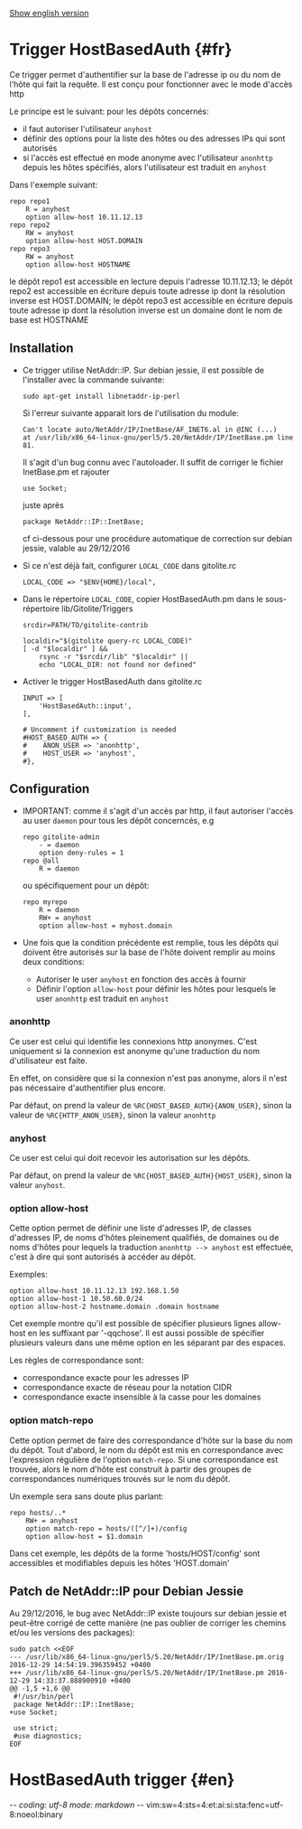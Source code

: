 [Show english version](#en)

# Trigger HostBasedAuth {#fr}

Ce trigger permet d'authentifier sur la base de l'adresse ip ou du nom de l'hôte
qui fait la requête. Il est conçu pour fonctionner avec le mode d'accès http

Le principe est le suivant: pour les dépôts concernés:
* il faut autoriser l'utilisateur `anyhost`
* définir des options pour la liste des hôtes ou des adresses IPs qui sont
  autorisés
* si l'accès est effectué en mode anonyme avec l'utilisateur `anonhttp` depuis
  les hôtes spécifiés, alors l'utilisateur est traduit en `anyhost`

Dans l'exemple suivant:
~~~
repo repo1
    R = anyhost
    option allow-host 10.11.12.13
repo repo2
    RW = anyhost
    option allow-host HOST.DOMAIN
repo repo3
    RW = anyhost
    option allow-host HOSTNAME
~~~
le dépôt repo1 est accessible en lecture depuis l'adresse 10.11.12.13;
le dépôt repo2 est accessible en écriture depuis toute adresse ip dont la résolution inverse est HOST.DOMAIN;
le dépôt repo3 est accessible en écriture depuis toute adresse ip dont la résolution inverse est un domaine dont le nom de base est HOSTNAME

## Installation

* Ce trigger utilise NetAddr::IP. Sur debian jessie, il est possible de
  l'installer avec la commande suivante:
    ~~~
    sudo apt-get install libnetaddr-ip-perl
    ~~~
  Si l'erreur suivante apparait lors de l'utilisation du module:
    ~~~
    Can't locate auto/NetAddr/IP/InetBase/AF_INET6.al in @INC (...)
    at /usr/lib/x86_64-linux-gnu/perl5/5.20/NetAddr/IP/InetBase.pm line 81.
    ~~~
  Il s'agit d'un bug connu avec l'autoloader. Il suffit de corriger le fichier
  InetBase.pm et rajouter
    ~~~
    use Socket;
    ~~~
  juste après
    ~~~
    package NetAddr::IP::InetBase;
    ~~~
  cf ci-dessous pour une procédure automatique de correction sur debian jessie,
  valable au 29/12/2016

* Si ce n'est déjà fait, configurer `LOCAL_CODE` dans gitolite.rc
    ~~~
    LOCAL_CODE => "$ENV{HOME}/local",
    ~~~

* Dans le répertoire `LOCAL_CODE`, copier HostBasedAuth.pm dans le
  sous-répertoire lib/Gitolite/Triggers
    ~~~
    srcdir=PATH/TO/gitolite-contrib

    localdir="$(gitolite query-rc LOCAL_CODE)"
    [ -d "$localdir" ] &&
        rsync -r "$srcdir/lib" "$localdir" ||
        echo "LOCAL_DIR: not found nor defined"
    ~~~

* Activer le trigger HostBasedAuth dans gitolite.rc
    ~~~
    INPUT => [
        'HostBasedAuth::input',
    ],

    # Uncomment if customization is needed
    #HOST_BASED_AUTH => {
    #    ANON_USER => 'anonhttp',
    #    HOST_USER => 'anyhost',
    #},
    ~~~

## Configuration

* IMPORTANT: comme il s'agit d'un accès par http, il faut autoriser l'accès au
  user `daemon` pour tous les dépôt concerncés, e.g
    ~~~
    repo gitolite-admin
        - = daemon
        option deny-rules = 1
    repo @all
        R = daemon
    ~~~
  ou spécifiquement pour un dépôt:
    ~~~
    repo myrepo
        R = daemon
        RW+ = anyhost
        option allow-host = myhost.domain
    ~~~

* Une fois que la condition précédente est remplie, tous les dépôts qui doivent
  être autorisés sur la base de l'hôte doivent remplir au moins deux conditions:
    * Autoriser le user `anyhost` en fonction des accès à fournir
    * Définir l'option `allow-host` pour définir les hôtes pour lesquels le user
      `anonhttp` est traduit en `anyhost`

### anonhttp

Ce user est celui qui identifie les connexions http anonymes. C'est uniquement
si la connexion est anonyme qu'une traduction du nom d'utilisateur est faite.

En effet, on considère que si la connexion n'est pas anonyme, alors il n'est pas
nécessaire d'authentifier plus encore.

Par défaut, on prend la valeur de `%RC{HOST_BASED_AUTH}{ANON_USER}`, sinon la
valeur de `%RC{HTTP_ANON_USER}`, sinon la valeur `anonhttp`

### anyhost

Ce user est celui qui doit recevoir les autorisation sur les dépôts.

Par défaut, on prend la valeur de `%RC{HOST_BASED_AUTH}{HOST_USER}`, sinon la
valeur `anyhost`.

### option allow-host

Cette option permet de définir une liste d'adresses IP, de classes d'adresses
IP, de noms d'hôtes pleinement qualifiés, de domaines ou de noms d'hôtes pour
lequels la traduction `anonhttp --> anyhost` est effectuée, c'est à dire qui
sont autorisés à accéder au dépôt.

Exemples:
~~~
option allow-host 10.11.12.13 192.168.1.50
option allow-host-1 10.50.60.0/24
option allow-host-2 hostname.domain .domain hostname
~~~
Cet exemple montre qu'il est possible de spécifier plusieurs lignes allow-host
en les suffixant par '-qqchose'. Il est aussi possible de spécifier plusieurs
valeurs dans une même option en les séparant par des espaces.

Les règles de correspondance sont:
* correspondance exacte pour les adresses IP
* correspondance exacte de réseau pour la notation CIDR
* correspondance exacte insensible à la casse pour les domaines

### option match-repo

Cette option permet de faire des correspondance d'hôte sur la base du nom du
dépôt. Tout d'abord, le nom du dépôt est mis en correspondance avec l'expression
régulière de l'option `match-repo`. Si une correspondance est trouvée, alors le
nom d'hôte est construit à partir des groupes de correspondances numériques
trouvés sur le nom du dépôt.

Un exemple sera sans doute plus parlant:
~~~
repo hosts/..*
    RW+ = anyhost
    option match-repo = hosts/([^/]+)/config
    option allow-host = $1.domain
~~~
Dans cet exemple, les dépôts de la forme 'hosts/HOST/config' sont accessibles et
modifiables depuis les hôtes 'HOST.domain'

## Patch de NetAddr::IP pour Debian Jessie

Au 29/12/2016, le bug avec NetAddr::IP existe toujours sur debian jessie et
peut-être corrigé de cette manière (ne pas oublier de corriger les chemins et/ou
les versions des packages):
~~~
sudo patch <<EOF
--- /usr/lib/x86_64-linux-gnu/perl5/5.20/NetAddr/IP/InetBase.pm.orig	2016-12-29 14:54:19.396359452 +0400
+++ /usr/lib/x86_64-linux-gnu/perl5/5.20/NetAddr/IP/InetBase.pm	2016-12-29 14:33:37.888900910 +0400
@@ -1,5 +1,6 @@
 #!/usr/bin/perl
 package NetAddr::IP::InetBase;
+use Socket;
 
 use strict;
 #use diagnostics;
EOF
~~~

# HostBasedAuth trigger {#en}

-*- coding: utf-8 mode: markdown -*- vim:sw=4:sts=4:et:ai:si:sta:fenc=utf-8:noeol:binary